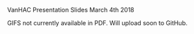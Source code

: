 VanHAC Presentation Slides March 4th 2018

GIFS not currently available in PDF. Will upload soon to GitHub.
